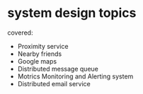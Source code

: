 # system design topics
covered:
 - Proximity service
 - Nearby friends
 - Google maps
 - Distributed message queue
 - Motrics Monitoring and Alerting system
 - Distributed email service
 

